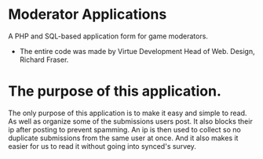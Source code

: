 # Moderator Applications
A PHP and SQL-based application form for game moderators.
- The entire code was made by Virtue Development Head of Web. Design, Richard Fraser.

# The purpose of this application.
The only purpose of this application is to make it easy and simple to read. As well as organize some of the submissions users post. It also blocks their ip after posting to prevent spamming. An ip is then used to collect so no duplicate submissions from the same user at once. And it also makes it easier for us to read it without going into synced's survey.
